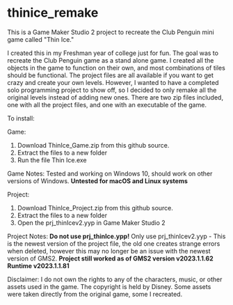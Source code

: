# thinice_remake
This is a Game Maker Studio 2 project to recreate the Club Penguin mini game called "Thin Ice."

I created this in my Freshman year of college just for fun. The goal was to recreate the Club Penguin game as a stand alone game. 
I created all the objects in the game to function on their own, and most combinations of tiles should be functional.
The project files are all available if  you want to get crazy and create your own levels.
However, I wanted to have a completed solo programming project to show off, so I decided to only remake all the 
original levels instead of adding new ones. There are two zip files included, one with all the project files, and one 
with an executable of the game.

To install:

Game:
  1. Download ThinIce_Game.zip from this github source.
  2. Extract the files to a new folder
  3. Run the file Thin Ice.exe 

  Game Notes:
  Tested and working on Windows 10, should work on other versions of Windows.
  **Untested for macOS and Linux systems**

Project: 
  1. Download ThinIce_Project.zip from this github source.
  2. Extract the files to a new folder
  3. Open the prj_thinIcev2.yyp in Game Maker Studio 2


  Project Notes:
  **Do not use prj_thinIce.ypp!** Only use prj_thinIcev2.yyp - This is the newest version of the project file, the old one creates strange errors when deleted, however this may no longer be an issue with the newest version of GMS2.
  **Project still worked as of GMS2 version v2023.1.1.62 Runtime v2023.1.1.81**

Disclaimer:
I do not own the rights to any of the characters, music, or other assets used in the game. The copyright is held by Disney.
Some assets were taken directly from the original game, some I recreated.
